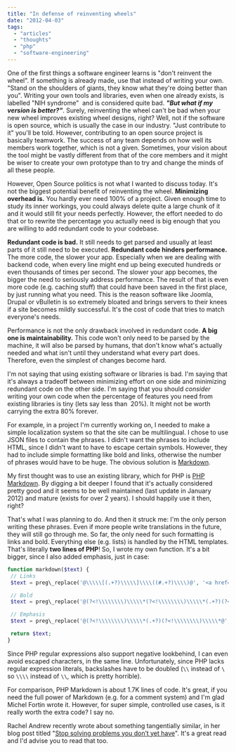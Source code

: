 ```yaml
---
title: "In defense of reinventing wheels"
date: "2012-04-03"
tags:
  - "articles"
  - "thoughts"
  - "php"
  - "software-engineering"
---
```


One of the first things a software engineer learns is "don't reinvent the wheel". If something is already made, use that instead of writing your own. "Stand on the shoulders of giants, they know what they're doing better than you". Writing your own tools and libraries, even when one already exists, is labelled "NIH syndrome"  and is considered quite bad. _**"But what if my version is better?"**_. Surely, reinventing the wheel can't be bad when your new wheel improves existing wheel designs, right? Well, not if the software is open source, which is usually the case in our industry. "Just contribute to it" you'll be told. However, contributing to an open source project is basically teamwork. The success of any team depends on how well its members work together, which is not a given. Sometimes, your vision about the tool might be vastly different from that of the core members and it might be wiser to create your own prototype than to try and change the minds of all these people.

However, Open Source politics is not what I wanted to discuss today. It's not the biggest potential benefit of reinventing the wheel. **Minimizing overhead is.** You hardly ever need 100% of a project. Given enough time to study its inner workings, you could always delete quite a large chunk of it and it would still fit your needs perfectly. However, the effort needed to do that or to rewrite the percentage you actually need is big enough that you are willing to add redundant code to your codebase.

**Redundant code is bad.** It still needs to get parsed and usually at least parts of it still need to be executed. **Redundant code hinders performance.** The more code, the slower your app. Especially when we are dealing with backend code, when every line might end up being executed hundreds or even thousands of times per second. The slower your app becomes, the bigger the need to seriously address performance. The result of that is even more code (e.g. caching stuff) that could have been saved in the first place, by just running what you need. This is the reason software like Joomla, Drupal or vBulletin is so extremely bloated and brings servers to their knees if a site becomes mildly successful. It's the cost of code that tries to match everyone's needs.

Performance is not the only drawback involved in redundant code. **A big one is maintainability.** This code won't only need to be parsed by the machine, it will also be parsed by humans, that don't know what's actually needed and what isn't until they understand what every part does. Therefore, even the simplest of changes become hard.

I'm not saying that using existing software or libraries is bad. I'm saying that it's always a tradeoff between minimizing effort on one side and minimizing redundant code on the other side. I'm saying that you should _consider_ writing your own code when the percentage of features you need from existing libraries is tiny (lets say less than  20%). It might not be worth carrying the extra 80% forever.

For example, in a project I'm currently working on, I needed to make a simple localization system so that the site can be multilingual. I chose to use JSON files to contain the phrases. I didn't want the phrases to include HTML, since I didn't want to have to escape certain symbols. However, they had to include simple formatting like bold and links, otherwise the number of phrases would have to be huge. The obvious solution is [Markdown](http://daringfireball.net/projects/markdown/).

My first thought was to use an existing library, which for PHP is [PHP Markdown](http://michelf.com/projects/php-markdown/). By digging a bit deeper I found that it's actually considered pretty good and it seems to be well maintained (last update in January 2012) and mature (exists for over 2 years). I should happily use it then, right?

That's what I was planning to do. And then it struck me: I'm the only person writing these phrases. Even if more people write translations in the future, they will still go through me. So far, the only need for such formatting is links and bold. Everything else (e.g. lists) is handled by the HTML templates. That's literally **two lines of PHP**! So, I wrote my own function. It's a bit bigger, since I also added emphasis, just in case:

```php
function markdown($text) {
 // Links
 $text = preg\_replace('@\\\\\[(.+?)\\\\\]\\\\((#.+?)\\\\)@', '<a href="$2">$1</a>', $text);

 // Bold
 $text = preg\_replace('@(?<!\\\\\\\\)\\\\\*(?<!\\\\\\\\)\\\\\*(.+?)(?<!\\\\\\\\)\\\\\*(?<!\\\\\\\\)\\\\\*@', '<strong>$1</strong>', $text);

 // Emphasis
 $text = preg\_replace('@(?<!\\\\\\\\)\\\\\*(.+?)(?<!\\\\\\\\)\\\\\*@', '<em>$1</em>', $text);

 return $text;
}
```

Since PHP regular expressions also support negative lookbehind, I can even avoid escaped characters, in the same line. Unfortunately, since PHP lacks regular expression literals, backslashes have to be doubled (`\\` instead of `\` so `\\\\` instead of `\\`, which is pretty horrible).

For comparison, PHP Markdown is about 1.7K lines of code. It's great, if you need the full power of Markdown (e.g. for a comment system) and I'm glad Michel Fortin wrote it. However, for super simple, controlled use cases, is it really worth the extra code? I say no.

Rachel Andrew recently wrote about something tangentially similar, in her blog post titled "[Stop solving problems you don’t yet have](http://www.rachelandrew.co.uk/archives/2012/03/21/stop-solving-problems-you-dont-yet-have/)". It's a great read and I'd advise you to read that too.
